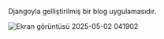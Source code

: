 Djangoyla gelliştirilmiş bir blog uygulamasıdır.

![Ekran görüntüsü 2025-05-02 041902](https://github.com/user-attachments/assets/81bebdb4-f8a2-4c4f-afcc-61eaf7faba49)
